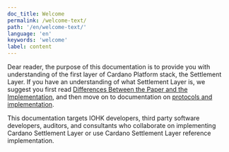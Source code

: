 ```yaml
---
doc_title: Welcome
permalink: /welcome-text/
path: '/en/welcome-text/'
language: 'en'
keywords: 'welcome'
label: content
---
```


Dear reader, the purpose of this documentation is to provide you with understanding of the first layer of Cardano Platform stack, the Settlement Layer. If you have an understanding of what Settlement Layer is, we suggest you first read [Differences Between the Paper and the Implementation](/cardano/differences/), and then move on to documentation on [protocols and implementation](/technical/protocols/csl-application-level/).

This documentation targets IOHK developers, third party software developers, auditors, and consultants who collaborate on implementing Cardano Settlement Layer or use Cardano Settlement Layer reference implementation.
